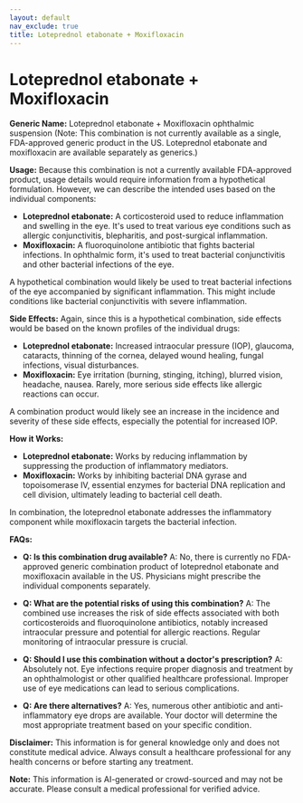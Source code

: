 ```yaml
---
layout: default
nav_exclude: true
title: Loteprednol etabonate + Moxifloxacin
---
```


# Loteprednol etabonate + Moxifloxacin

**Generic Name:** Loteprednol etabonate + Moxifloxacin ophthalmic suspension (Note:  This combination is not currently available as a single, FDA-approved generic product in the US.  Loteprednol etabonate and moxifloxacin are available separately as generics.)

**Usage:**  Because this combination is not a currently available FDA-approved product, usage details would require information from a hypothetical formulation.  However, we can describe the intended uses based on the individual components:

* **Loteprednol etabonate:** A corticosteroid used to reduce inflammation and swelling in the eye. It's used to treat various eye conditions such as allergic conjunctivitis, blepharitis, and post-surgical inflammation.
* **Moxifloxacin:** A fluoroquinolone antibiotic that fights bacterial infections.  In ophthalmic form, it's used to treat bacterial conjunctivitis and other bacterial infections of the eye.

A hypothetical combination would likely be used to treat bacterial infections of the eye accompanied by significant inflammation.  This might include conditions like bacterial conjunctivitis with severe inflammation.


**Side Effects:**  Again, since this is a hypothetical combination, side effects would be based on the known profiles of the individual drugs:

* **Loteprednol etabonate:** Increased intraocular pressure (IOP), glaucoma, cataracts, thinning of the cornea, delayed wound healing, fungal infections, visual disturbances.
* **Moxifloxacin:** Eye irritation (burning, stinging, itching), blurred vision, headache, nausea.  Rarely, more serious side effects like allergic reactions can occur.

A combination product would likely see an increase in the incidence and severity of these side effects, especially the potential for increased IOP.


**How it Works:**

* **Loteprednol etabonate:** Works by reducing inflammation by suppressing the production of inflammatory mediators.
* **Moxifloxacin:** Works by inhibiting bacterial DNA gyrase and topoisomerase IV, essential enzymes for bacterial DNA replication and cell division, ultimately leading to bacterial cell death.

In combination, the loteprednol etabonate addresses the inflammatory component while moxifloxacin targets the bacterial infection.


**FAQs:**

* **Q: Is this combination drug available?** A: No, there is currently no FDA-approved generic combination product of loteprednol etabonate and moxifloxacin available in the US.  Physicians might prescribe the individual components separately.

* **Q: What are the potential risks of using this combination?** A:  The combined use increases the risk of side effects associated with both corticosteroids and fluoroquinolone antibiotics, notably increased intraocular pressure and potential for allergic reactions.  Regular monitoring of intraocular pressure is crucial.

* **Q:  Should I use this combination without a doctor's prescription?** A: Absolutely not. Eye infections require proper diagnosis and treatment by an ophthalmologist or other qualified healthcare professional.  Improper use of eye medications can lead to serious complications.

* **Q: Are there alternatives?** A: Yes, numerous other antibiotic and anti-inflammatory eye drops are available. Your doctor will determine the most appropriate treatment based on your specific condition.


**Disclaimer:** This information is for general knowledge only and does not constitute medical advice.  Always consult a healthcare professional for any health concerns or before starting any treatment.


**Note:** This information is AI-generated or crowd-sourced and may not be accurate. Please consult a medical professional for verified advice.